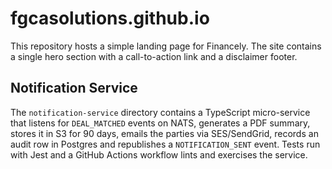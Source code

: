 # fgcasolutions.github.io

This repository hosts a simple landing page for Financely. The site contains a single hero section with a call-to-action link and a disclaimer footer.

## Notification Service

The `notification-service` directory contains a TypeScript micro-service that listens for `DEAL_MATCHED` events on NATS, generates a PDF summary, stores it in S3 for 90 days, emails the parties via SES/SendGrid, records an audit row in Postgres and republishes a `NOTIFICATION_SENT` event. Tests run with Jest and a GitHub Actions workflow lints and exercises the service.
